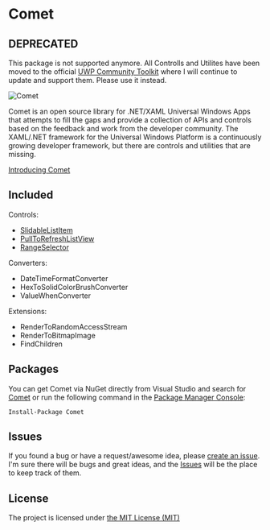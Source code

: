 # Comet

## DEPRECATED 

This package is not supported anymore. All Controlls and Utilites have been moved to the official [UWP Community Toolkit](https://github.com/Microsoft/UWPCommunityToolkit) where I will continue to update and support them. Please use it instead.

![Comet](http://i.imgur.com/NvyoRv0.png)

Comet is an open source library for .NET/XAML Universal Windows Apps that attempts to fill the gaps and provide a collection of APIs and controls based on the feedback and work from the developer community. The XAML/.NET framework for the Universal Windows Platform is a continuously growing developer framework, but there are controls and utilities that are missing.

[Introducing Comet](http://metulev.com/introducing-comet/)

## Included
Controls:

 - [SlidableListItem](https://github.com/nmetulev/comet/wiki/SlidableListItem) 
 - [PullToRefreshListView](https://github.com/nmetulev/comet/wiki/PullToRefreshListView)
 - [RangeSelector](https://github.com/nmetulev/comet/wiki/RangeSelector)

Converters:

 - DateTimeFormatConverter
 - HexToSolidColorBrushConverter
 - ValueWhenConverter

Extensions:

 - RenderToRandomAccessStream
 - RenderToBitmapImage
 - FindChildren<T>

## Packages
You can get Comet via NuGet directly from Visual Studio and search for [Comet](https://www.nuget.org/packages/Comet) or run the following command in the [Package Manager Console](http://docs.nuget.org/docs/start-here/using-the-package-manager-console):

```
Install-Package Comet
```

## Issues
If you found a bug or have a request/awesome idea, please [create an issue](https://github.com/nmetulev/comet/issues/new). I'm sure there will be bugs and great ideas, and the [Issues](https://github.com/nmetulev/comet/issues) will be the place to keep track of them.

## License ##
The project is licensed under [the MIT License (MIT)](https://opensource.org/licenses/MIT)
